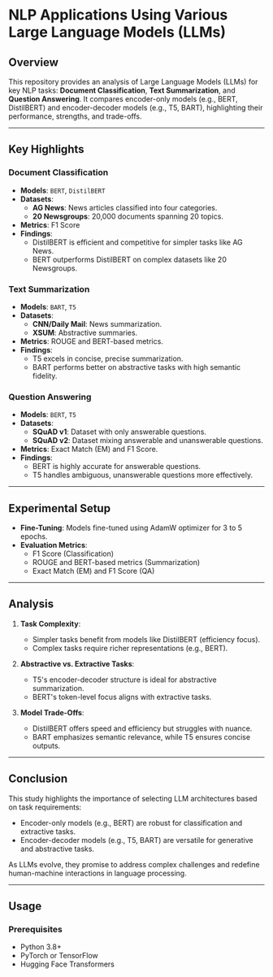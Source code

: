 # NLP Applications Using Various Large Language Models (LLMs)

## Overview

This repository provides an analysis of Large Language Models (LLMs) for key NLP tasks: **Document Classification**, **Text Summarization**, and **Question Answering**. It compares encoder-only models (e.g., BERT, DistilBERT) and encoder-decoder models (e.g., T5, BART), highlighting their performance, strengths, and trade-offs.

---

## Key Highlights

### Document Classification
- **Models**: `BERT`, `DistilBERT`
- **Datasets**: 
  - **AG News**: News articles classified into four categories.
  - **20 Newsgroups**: 20,000 documents spanning 20 topics.
- **Metrics**: F1 Score
- **Findings**:
  - DistilBERT is efficient and competitive for simpler tasks like AG News.
  - BERT outperforms DistilBERT on complex datasets like 20 Newsgroups.

### Text Summarization
- **Models**: `BART`, `T5`
- **Datasets**:
  - **CNN/Daily Mail**: News summarization.
  - **XSUM**: Abstractive summaries.
- **Metrics**: ROUGE and BERT-based metrics.
- **Findings**:
  - T5 excels in concise, precise summarization.
  - BART performs better on abstractive tasks with high semantic fidelity.

### Question Answering
- **Models**: `BERT`, `T5`
- **Datasets**:
  - **SQuAD v1**: Dataset with only answerable questions.
  - **SQuAD v2**: Dataset mixing answerable and unanswerable questions.
- **Metrics**: Exact Match (EM) and F1 Score.
- **Findings**:
  - BERT is highly accurate for answerable questions.
  - T5 handles ambiguous, unanswerable questions more effectively.

---

## Experimental Setup

- **Fine-Tuning**: Models fine-tuned using AdamW optimizer for 3 to 5 epochs.
- **Evaluation Metrics**: 
  - F1 Score (Classification)
  - ROUGE and BERT-based metrics (Summarization)
  - Exact Match (EM) and F1 Score (QA)

---

## Analysis

1. **Task Complexity**:
   - Simpler tasks benefit from models like DistilBERT (efficiency focus).
   - Complex tasks require richer representations (e.g., BERT).

2. **Abstractive vs. Extractive Tasks**:
   - T5's encoder-decoder structure is ideal for abstractive summarization.
   - BERT's token-level focus aligns with extractive tasks.

3. **Model Trade-Offs**:
   - DistilBERT offers speed and efficiency but struggles with nuance.
   - BART emphasizes semantic relevance, while T5 ensures concise outputs.

---

## Conclusion

This study highlights the importance of selecting LLM architectures based on task requirements:
- Encoder-only models (e.g., BERT) are robust for classification and extractive tasks.
- Encoder-decoder models (e.g., T5, BART) are versatile for generative and abstractive tasks.

As LLMs evolve, they promise to address complex challenges and redefine human-machine interactions in language processing.

---

## Usage

### Prerequisites
- Python 3.8+
- PyTorch or TensorFlow
- Hugging Face Transformers

   
